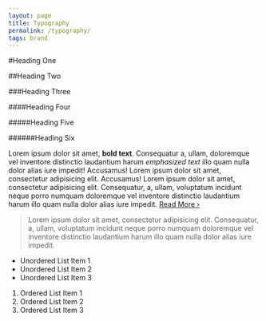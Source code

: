 ```yaml
---
layout: page
title: Typography
permalink: /typography/
tags: brand
---
```



#Heading One

##Heading Two

###Heading Three

####Heading Four

#####Heading Five

######Heading Six

Lorem ipsum dolor sit amet, **bold text**. Consequatur a, ullam, doloremque vel inventore distinctio laudantium harum  _emphasized text_ illo quam nulla dolor alias iure impedit! Accusamus! Lorem ipsum dolor sit amet, consectetur adipisicing elit. Accusamus! Lorem ipsum dolor sit amet, consectetur adipisicing elit. Consequatur, a, ullam, voluptatum incidunt neque porro numquam doloremque vel inventore distinctio laudantium harum illo quam nulla dolor alias iure impedit. [Read More ›](#)

> Lorem ipsum dolor sit amet, consectetur adipisicing elit. Consequatur, a, ullam, voluptatum incidunt neque porro numquam doloremque vel inventore distinctio laudantium harum illo quam nulla dolor alias iure impedit.

- Unordered List Item 1
- Unordered List Item 2
- Unordered List Item 3

1. Ordered List Item 1
2. Ordered List Item 2
3. Ordered List Item 3
